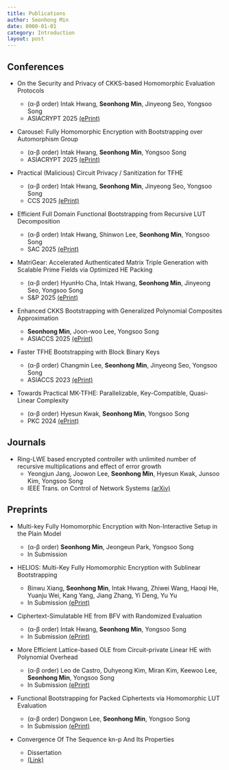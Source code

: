 ```yaml
---
title: Publications
author: Seonhong Min
date: 0000-01-01
category: Introduction
layout: post
---
```


Conferences
--------------------------------

+ On the Security and Privacy of CKKS-based Homomorphic Evaluation Protocols
    + (α-β order) Intak Hwang, **Seonhong Min**, Jinyeong Seo, Yongsoo Song
    + ASIACRYPT 2025 [(ePrint)][11]

+ Carousel: Fully Homomorphic Encryption with Bootstrapping over Automorphism Group
    + (α-β order) Intak Hwang, **Seonhong Min**, Yongsoo Song
    + ASIACRYPT 2025 [(ePrint)][8]

+ Practical (Malicious) Circuit Privacy / Sanitization for TFHE
    + (α-β order) Intak Hwang, **Seonhong Min**, Jinyeong Seo, Yongsoo Song
    + CCS 2025 [(ePrint)][10]

+ Efficient Full Domain Functional Bootstrapping from Recursive LUT Decomposition
    + (α-β order) Intak Hwang, Shinwon Lee, **Seonhong Min**, Yongsoo Song
    + SAC 2025 [(ePrint)][13]

+ MatriGear: Accelerated Authenticated Matrix Triple Generation with Scalable Prime Fields via Optimized HE Packing
    + (α-β order) HyunHo Cha, Intak Hwang, **Seonhong Min**, Jinyeong Seo, Yongsoo Song
    + S&P 2025 [(ePrint)][6]

+ Enhanced CKKS Bootstrapping with Generalized Polynomial Composites Approximation 
    + **Seonhong Min**, Joon-woo Lee, Yongsoo Song
    + ASIACCS 2025 [(ePrint)][12]

+ Faster TFHE Bootstrapping with Block Binary Keys 
    + (α-β order) Changmin Lee, **Seonhong Min**, Jinyeong Seo, Yongsoo Song
    + ASIACCS 2023 [(ePrint)][3]

+ Towards Practical MK-TFHE: Parallelizable, Key-Compatible, Quasi-Linear Complexity 
    + (α-β order) Hyesun Kwak, **Seonhong Min**, Yongsoo Song
    + PKC 2024 [(ePrint)][2]

Journals
--------------------------------

+ Ring-LWE based encrypted controller with unlimited number of recursive multiplications and effect of error growth 
    + Yeongjun Jang, Joowon Lee, **Seonhong Min**, Hyesun Kwak, Junsoo Kim, Yongsoo Song
    + IEEE Trans. on Control of Network Systems [(arXiv)][5] 

Preprints
--------------------------------

+ Multi-key Fully Homomorphic Encryption with Non-Interactive Setup in the Plain Model
    + (α-β order) **Seonhong Min**, Jeongeun Park, Yongsoo Song
    + In Submission

+ HELIOS: Multi-Key Fully Homomorphic Encryption with Sublinear Bootstrapping
    + Binwu Xiang, **Seonhong Min**, Intak Hwang, Zhiwei Wang, Haoqi He, Yuanju Wei, Kang Yang, Jiang Zhang, Yi Deng, Yu Yu
    + In Submission [(ePrint)][14]

+ Ciphertext-Simulatable HE from BFV with Randomized Evaluation
    + (α-β order) Intak Hwang, **Seonhong Min**, Yongsoo Song
    + In Submission [(ePrint)][9]

+ More Efficient Lattice-based OLE from Circuit-private Linear HE with Polynomial Overhead 
    + (α-β order) Leo de Castro, Duhyeong Kim, Miran Kim, Keewoo Lee, **Seonhong Min**, Yongsoo Song
    + In Submission [(ePrint)][7] 

+ Functional Bootstrapping for Packed Ciphertexts via Homomorphic LUT Evaluation
    + (α-β order) Dongwon Lee, **Seonhong Min**, Yongsoo Song
    + In Submission [(ePrint)][4]
    
+ Convergence Of The Sequence kn-p And Its Properties 
    + Dissertation
    + [(Link)][1]


[1]: {{site.url}}/files/kn-p.pdf
[2]: https://eprint.iacr.org/2022/1460
[3]: https://eprint.iacr.org/2023/958
[4]: https://eprint.iacr.org/2024/181
[5]: https://arxiv.org/abs/2406.14372
[6]: https://eprint.iacr.org/2024/1502
[7]: https://eprint.iacr.org/2024/1534
[8]: https://eprint.iacr.org/2024/2032
[9]: https://eprint.iacr.org/2025/203
[10]: https://eprint.iacr.org/2025/216
[11]: https://eprint.iacr.org/2025/382
[12]: https://eprint.iacr.org/2025/429
[13]: https://eprint.iacr.org/2025/1255
[14]: https://eprint.iacr.org/2025/1804